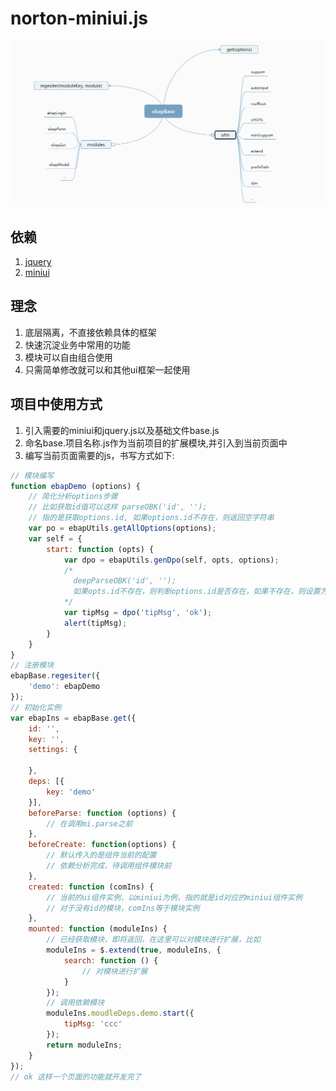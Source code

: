 # norton-miniui.js
![](base.png)

## 依赖

1. [jquery](http://www.jquery.com)
2. [miniui](http://www.miniui.com)

## 理念

1. 底层隔离，不直接依赖具体的框架
2. 快速沉淀业务中常用的功能
3. 模块可以自由组合使用
4. 只需简单修改就可以和其他ui框架一起使用

## 项目中使用方式

1. 引入需要的miniui和jquery.js以及基础文件base.js
2. 命名base.项目名称.js作为当前项目的扩展模块,并引入到当前页面中
3. 编写当前页面需要的js，书写方式如下:
```javascript
// 模块编写
function ebapDemo (options) {
    // 简化分析options步骤
    // 比如获取id值可以这样 parseOBK('id', ''); 
    // 指的是获取options.id, 如果options.id不存在，则返回空字符串
    var po = ebapUtils.getAllOptions(options);
    var self = {
        start: function (opts) {
            var dpo = ebapUtils.genDpo(self, opts, options);
            /*
              deepParseOBK('id', '');
              如果opts.id不存在，则判断options.id是否存在，如果不存在，则设置为空字符串默认值
            */
            var tipMsg = dpo('tipMsg', 'ok');
            alert(tipMsg);
        }
    }
}
// 注册模块
ebapBase.regesiter({
    'demo': ebapDemo
});
// 初始化实例
var ebapIns = ebapBase.get({
    id: '',
    key: '',
    settings: {

    },
    deps: [{
        key: 'demo'
    }],
    beforeParse: function (options) {
        // 在调用mi.parse之前
    },
    beforeCreate: function(options) {
        // 默认传入的是组件当前的配置
        // 依赖分析完成，待调用组件模块前
    },
    created: function (comIns) {
        // 当前的ui组件实例，以miniui为例，指的就是id对应的miniui组件实例
        // 对于没有id的模块，comIns等于模块实例
    },
    mounted: function (moduleIns) {
        // 已经获取模块，即将返回，在这里可以对模块进行扩展，比如
        moduleIns = $.extend(true, moduleIns, {
            search: function () {
                // 对模块进行扩展
            }
        });
        // 调用依赖模块
        moduleIns.moudleDeps.demo.start({
            tipMsg: 'ccc'
        });
        return moduleIns;
    }
});
// ok 这样一个页面的功能就开发完了
```

